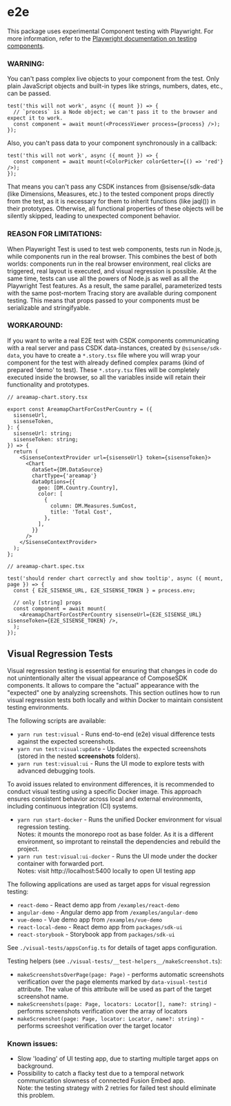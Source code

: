 # e2e

This package uses experimental Component testing with Playwright. For more information, refer to the [Playwright documentation on testing components](https://playwright.dev/docs/test-components).

### WARNING:

You can't pass complex live objects to your component from the test. Only plain JavaScript objects and built-in types like strings, numbers, dates, etc., can be passed.

```tsx
test('this will not work', async ({ mount }) => {
  // `process` is a Node object; we can't pass it to the browser and expect it to work.
  const component = await mount(<ProcessViewer process={process} />);
});
```

Also, you can't pass data to your component synchronously in a callback:

```tsx
test('this will not work', async ({ mount }) => {
  const component = await mount(<ColorPicker colorGetter={() => 'red'} />);
});
```

That means you can't pass any CSDK instances from @sisense/sdk-data (like Dimensions, Measures, etc.) to the tested component props directly from the test, as it is necessary for them to inherit functions (like jaql()) in their prototypes. Otherwise, all functional properties of these objects will be silently skipped, leading to unexpected component behavior.

### REASON FOR LIMITATIONS:

When Playwright Test is used to test web components, tests run in Node.js, while components run in the real browser. This combines the best of both worlds: components run in the real browser environment, real clicks are triggered, real layout is executed, and visual regression is possible. At the same time, tests can use all the powers of Node.js as well as all the Playwright Test features. As a result, the same parallel, parameterized tests with the same post-mortem Tracing story are available during component testing. This means that props passed to your components must be serializable and stringifyable.

### WORKAROUND:

If you want to write a real E2E test with CSDK components communicating with a real server and pass CSDK data-instances, created by `@sisense/sdk-data`, you have to create a `*.story.tsx` file where you will wrap your component for the test with already defined complex params (kind of prepared 'demo' to test). These `*.story.tsx` files will be completely executed inside the browser, so all the variables inside will retain their functionality and prototypes.

```tsx
// areamap-chart.story.tsx

export const AreamapChartForCostPerCountry = ({
  sisenseUrl,
  sisenseToken,
}: {
  sisenseUrl: string;
  sisenseToken: string;
}) => {
  return (
    <SisenseContextProvider url={sisenseUrl} token={sisenseToken}>
      <Chart
        dataSet={DM.DataSource}
        chartType={'areamap'}
        dataOptions={{
          geo: [DM.Country.Country],
          color: [
            {
              column: DM.Measures.SumCost,
              title: 'Total Cost',
            },
          ],
        }}
      />
    </SisenseContextProvider>
  );
};
```

```tsx
// areamap-chart.spec.tsx

test('should render chart correctly and show tooltip', async ({ mount, page }) => {
  const { E2E_SISENSE_URL, E2E_SISENSE_TOKEN } = process.env;

  // only [string] props
  const component = await mount(
    <AreamapChartForCostPerCountry sisenseUrl={E2E_SISENSE_URL} sisenseToken={E2E_SISENSE_TOKEN} />,
  );
});
```

## Visual Regression Tests

Visual regression testing is essential for ensuring that changes in code do not unintentionally alter the visual appearance of ComposeSDK components. It allows to compare the "actual" appearance with the "expected" one by analyzing screenshots. This section outlines how to run visual regression tests both locally and within Docker to maintain consistent testing environments.

The following scripts are available:

- `yarn run test:visual` - Runs end-to-end (e2e) visual difference tests against the expected screenshots.
- `yarn run test:visual:update` - Updates the expected screenshots (stored in the nested **screenshots** folders).
- `yarn run test:visual:ui` - Runs the UI mode to explore tests with advanced debugging tools.

To avoid issues related to environment differences, it is recommended to conduct visual testing using a specific Docker image. This approach ensures consistent behavior across local and external environments, including continuous integration (CI) systems.

- `yarn run start-docker` - Runs the unified Docker environment for visual regression testing.\
  Notes: it mounts the monorepo root as base folder. As it is a different environment, so improtant to reinstall the dependencies and rebuild the project.
- `yarn run test:visual:ui-docker` - Runs the UI mode under the docker container with forwarded port.\
  Notes: visit http://localhost:5400 locally to open UI testing app

The following applications are used as target apps for visual regression testing:

- `react-demo` - React demo app from `/examples/react-demo`
- `angular-demo` - Angular demo app from `/examples/angular-demo`
- `vue-demo` - Vue demo app from `/examples/vue-demo`
- `react-local-demo` - React demo app from `packages/sdk-ui`
- `react-storybook` - Storybook app from `packages/sdk-ui`

See `./visual-tests/appsConfig.ts` for details of taget apps configuration.

Testing helpers (see `./visual-tests/__test-helpers__/makeScreenshot.ts`):

- `makeScreenshotsOverPage(page: Page)` - performs automatic screenshots verification over the page elements marked by `data-visual-testid` attribute. The value of this attribute will be used as part of the target screenshot name.
- `makeScreenshots(page: Page, locators: Locator[], name?: string)` - performs screenshots verification over the array of locators
- `makeScreenshot(page: Page, locator: Locator, name?: string)` - performs screeshot verification over the target locator

### Known issues:

- Slow 'loading' of UI testing app, due to starting multiple target apps on background.
- Possibility to catch a flacky test due to a temporal network communication slowness of connected Fusion Embed app.\
  Note: the testing strategy with 2 retries for failed test should eliminate this problem.

